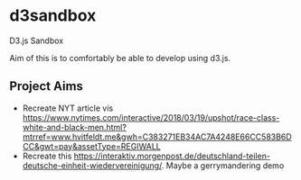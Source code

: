 # d3sandbox
D3.js Sandbox



Aim of this is to comfortably be able to develop using d3.js. 



## Project Aims 

* Recreate NYT article vis https://www.nytimes.com/interactive/2018/03/19/upshot/race-class-white-and-black-men.html?mtrref=www.hvitfeldt.me&gwh=C383271EB34AC7A4248E66CC583B6DCC&gwt=pay&assetType=REGIWALL
* Recreate this https://interaktiv.morgenpost.de/deutschland-teilen-deutsche-einheit-wiedervereinigung/. Maybe a gerrymandering demo